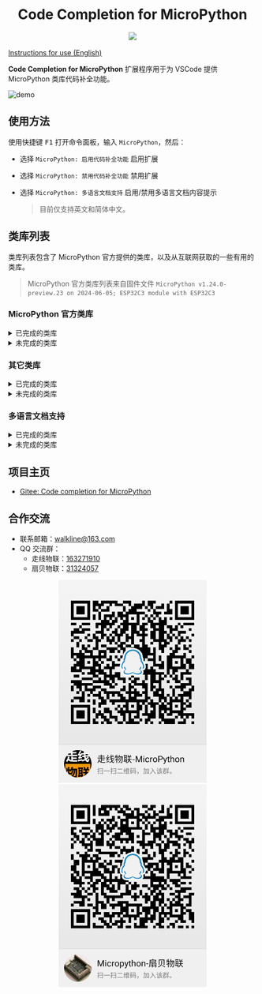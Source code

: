 <h1 align="center">Code Completion for MicroPython</h1>

<p align="center"><img src="https://img.shields.io/badge/Licence-MIT-green.svg?style=for-the-badge&&logo=gitee" /></p>

[Instructions for use (English)](README.en-us.md)

**Code Completion for MicroPython** 扩展程序用于为 VSCode 提供 MicroPython 类库代码补全功能。

![demo](https://raw.githubusercontent.com/Walkline80/Code-Completion-for-MicroPython/master/images/demo.gif)

## 使用方法

使用快捷键 <kbd>F1</kbd> 打开命令面板，输入 `MicroPython`，然后：

* 选择 `MicroPython: 启用代码补全功能` 启用扩展
* 选择 `MicroPython: 禁用代码补全功能` 禁用扩展
* 选择 `MicroPython: 多语言文档支持` 启用/禁用多语言文档内容提示

	> 目前仅支持英文和简体中文。

## 类库列表

类库列表包含了 MicroPython 官方提供的类库，以及从互联网获取的一些有用的类库。

> MicroPython 官方类库列表来自固件文件 `MicroPython v1.24.0-preview.23 on 2024-06-05; ESP32C3 module with ESP32C3`

### MicroPython 官方类库

<details>
<summary>已完成的类库</summary>

- [x] array
- [x] asyncio

- [x] binascii
- [x] bluetooth
- [x] btree

- [x] cmath
- [x] collections
- [x] cryptolib

- [x] deflate
- [x] dht
- [x] ds18x20

- [x] errno
- [x] esp
- [x] esp32

- [x] framebuf

- [x] gc

- [x] hashlib
- [x] heapq

- [x] json

- [x] machine
- [x] math
- [x] micropython
- [x] mip

- [x] neopixel
- [x] network
- [x] ntptime

- [x] platform

- [x] onewire
- [x] os

- [x] random
- [x] re
- [x] requests

- [x] select
- [x] socket
- [x] ssl
- [x] struct
- [x] sys

- [x] time

- [x] uasyncio
- [x] uctypes
- [x] umqtt/robust
- [x] umqtt/simple

</details>

<details>
<summary>未完成的类库</summary>

- [ ] _thread

- [ ] aioespnow
- [ ] apa106

- [ ] espnow

- [ ] io

- [ ] tls

- [ ] vfs

- [ ] webrepl
- [ ] webrepl_setup
- [ ] websocket

</details>

### 其它类库

<details>
<summary>已完成的类库</summary>

- [x] ble_config: [MicroPython BLE 配网](https://gitee.com/walkline/micropython_ble_config)

- [x] dispatcher: [MicroPython Timer Dispatcher](https://gitee.com/walkline/micropython-timer-dispatcher)

- [x] MicroDNSSrv: [MicroDNSSrv](https://github.com/jczic/MicroDNSSrv)
- [x] MicroWebSrv: [MicroWebSrv](https://github.com/jczic/MicroWebSrv)

- [x] qrcode: [MicroPython QRCode CModule](https://gitee.com/walkline/micropython-qrcode-cmodule)

- [x] smartconfig: [esp32/modsmartconfig: Add smartconfig module](https://github.com/micropython/micropython/pull/13658)

</details>

<details>
<summary>未完成的类库</summary>

- [ ] MicroWebSrv2

- [ ] st7789

- [ ] wtools

</details>


### 多语言文档支持

<details>
<summary>已完成的类库</summary>

- [x] array

- [x] binascii
- [x] bluetooth
- [x] btree

- [x] cmath
- [x] collections
- [x] cryptolib

- [x] deflate
- [x] dht
- [x] ds18x20

- [x] esp
- [x] esp32
- [x] errno

- [x] framebuf

- [x] gc

- [x] hashlib
- [x] heapq

- [x] json

- [x] machine
- [x] math
- [x] micropython
- [x] mip

- [x] neopixel
- [x] network
- [x] ntptime

- [x] onewire
- [x] os

- [x] platform

- [x] random
- [x] re
- [x] requests

- [x] select
- [x] socket
- [x] struct
- [x] sys

- [x] time

- [x] uctypes
- [x] umqtt/robust
- [x] umqtt/simple


- [x] ble_config: [MicroPython BLE 配网](https://gitee.com/walkline/micropython_ble_config)

- [x] dispatcher: [MicroPython Timer Dispatcher](https://gitee.com/walkline/micropython-timer-dispatcher)

- [x] qrcode: [MicroPython QRCode CModule](https://gitee.com/walkline/micropython-qrcode-cmodule)

- [x] smartconfig: [esp32/modsmartconfig: Add smartconfig module](https://github.com/micropython/micropython/pull/13658)

</details>

<details>
<summary>未完成的类库</summary>

- [ ] asyncio

- [ ] ssl

- [ ] uasyncio


- [ ] MicroDNSSrv: [MicroDNSSrv](https://github.com/jczic/MicroDNSSrv)
- [ ] MicroWebSrv: [MicroWebSrv](https://github.com/jczic/MicroWebSrv)

</details>

## 项目主页

* [Gitee: Code completion for MicroPython](https://gitee.com/walkline/code-completion-for-micropython)

## 合作交流

* 联系邮箱：<walkline@163.com>
* QQ 交流群：
	* 走线物联：[163271910](https://jq.qq.com/?_wv=1027&k=xtPoHgwL)
	* 扇贝物联：[31324057](https://jq.qq.com/?_wv=1027&k=yp4FrpWh)

<p align="center"><img src="https://raw.githubusercontent.com/Walkline80/Code-Completion-for-MicroPython/master/images/qrcode_walkline.png" width="300px" alt="走线物联"><img src="https://raw.githubusercontent.com/Walkline80/Code-Completion-for-MicroPython/master/images/qrcode_bigiot.png" width="300px" alt="扇贝物联"></p>
